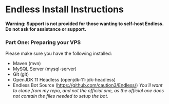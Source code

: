 # Endless Install Instructions
**Warning: Support is not provided for those wanting to self-host Endless. Do not ask for assistance or support.**
### Part One: Preparing your VPS
Please make sure you have the following installed:
- Maven (mvn)
- MySQL Server (mysql-server)
- Git (git)
- OpenJDK 11 Headless (openjdk-11-jdk-headless)
- Endless Bot Source (https://github.com/caution3/Endless/)
*You'll want to clone from my repo, and not the official one, as the official one does not contain the files needed to setup the bot.*
